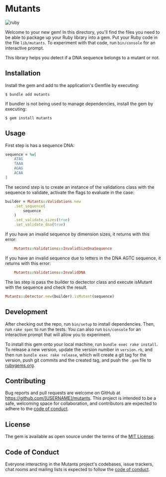 # Mutants

![ruby](https://github.com/vurokrazia/mutants/actions/workflows/ruby.yml/badge.svg)

Welcome to your new gem! In this directory, you'll find the files you need to be able to package up your Ruby library into a gem. Put your Ruby code in the file `lib/mutants`. To experiment with that code, run `bin/console` for an interactive prompt.

This library helps you detect if a DNA sequence belongs to a mutant or not.

## Installation

Install the gem and add to the application's Gemfile by executing:

    $ bundle add mutants

If bundler is not being used to manage dependencies, install the gem by executing:

    $ gem install mutants

## Usage

First step is has a sequence DNA:
```ruby
sequence = %w[
    ATAG
    TAAA
    AGAG
    ACAA
]

```
The second step is to create an instance of the validations class with the sequence to validate, activate the flags to evaluate in the case:
```ruby
builder = Mutants::Validations.new
    .set_sequence(
        sequence
    )
    .set_validate_sizes(true)
    .set_validate_dna(true)
```
If you have an invalid sequence by dimension sizes, it returns with this error:
```ruby
    Mutants::Validations::InvalidSizeDnaSequence
```
If you have an invalid sequence due to letters in the DNA AGTC sequence, it returns with this error:
```ruby
    Mutants::Validations::InvalidDNA
```
The las step is pass the builder to dectector class and execute isMutant with the sequence and check the result.
```ruby
Mutants::Detector.new(builder).isMutant(sequence)
```

## Development

After checking out the repo, run `bin/setup` to install dependencies. Then, run `rake spec` to run the tests. You can also run `bin/console` for an interactive prompt that will allow you to experiment.

To install this gem onto your local machine, run `bundle exec rake install`. To release a new version, update the version number in `version.rb`, and then run `bundle exec rake release`, which will create a git tag for the version, push git commits and the created tag, and push the `.gem` file to [rubygems.org](https://rubygems.org).

## Contributing

Bug reports and pull requests are welcome on GitHub at https://github.com/[USERNAME]/mutants. This project is intended to be a safe, welcoming space for collaboration, and contributors are expected to adhere to the [code of conduct](https://github.com/[USERNAME]/mutants/blob/master/CODE_OF_CONDUCT.md).

## License

The gem is available as open source under the terms of the [MIT License](https://opensource.org/licenses/MIT).

## Code of Conduct

Everyone interacting in the Mutants project's codebases, issue trackers, chat rooms and mailing lists is expected to follow the [code of conduct](https://github.com/[USERNAME]/mutants/blob/master/CODE_OF_CONDUCT.md).

